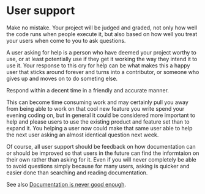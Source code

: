 # User support

Make no mistake. Your project will be judged and graded, not only how well the
code runs when people execute it, but also based on how well you treat your
users when come to you to ask questions.

A user asking for help is a person who have deemed your project worthy to use,
or at least potentially use if they get it working the way they intend it to
use it. Your response to this cry for help can be what makes this a happy user
that sticks around forever and turns into a contributor, or someone who gives
up and moves on to do someting else.

Respond within a decent time in a friendly and accurate manner.

This can become time consuming work and may certainly pull you away from being
able to work on that cool new feature you write spend your evening coding on, but
in general it could be considered more important to help and please users
to use the existing product and feature set than to expand it. You helping a
user now could make that same user able to help the next user asking an almost
identical question next week.

Of course, all user support should be feedback on how documentation can or
should be improved so that users in the future can find the informtaion on
their own rather than asking for it. Even if you will never completely be able
to avoid questions simply because for many users, asking is quicker and easier
done than searching and reading documentation.

See also [Documentation is never good enough](../project/docs.md).
